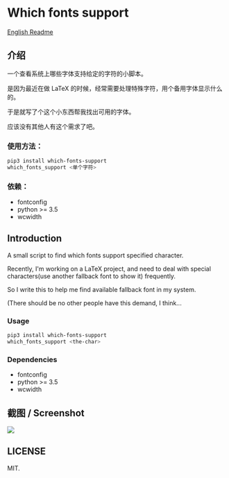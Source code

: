 # Which fonts support

[English Readme](#introduction)

## 介绍

一个查看系统上哪些字体支持给定的字符的小脚本。

是因为最近在做 LaTeX 的时候，经常需要处理特殊字符，用个备用字体显示什么的。

于是就写了个这个小东西帮我找出可用的字体。

应该没有其他人有这个需求了吧。

### 使用方法：

```bash
pip3 install which-fonts-support
which_fonts_support <单个字符>
```

### 依赖：

* fontconfig
* python >= 3.5
* wcwidth

## Introduction

A small script to find which fonts support specified character.

Recently, I'm working on a LaTeX project, and need to deal with special characters(use another fallback font to show it) frequently.

So I write this to help me find available fallback font in my system.

(There should be no other people have this demand, I think...

### Usage

```bash
pip3 install which-fonts-support
which_fonts_support <the-char>
```

### Dependencies

* fontconfig
* python >= 3.5
* wcwidth

## 截图 / Screenshot

![][screen-shot-normal]

## LICENSE

MIT.

[screen-shot-normal]: https://i.loli.net/2018/11/01/5bda081e2b840.jpg

